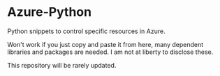 # Azure-Python

Python snippets to control specific resources in Azure.

Won't work if you just copy and paste it from here, many dependent libraries and packages are needed. I am not at liberty to disclose these.

This repository will be rarely updated.